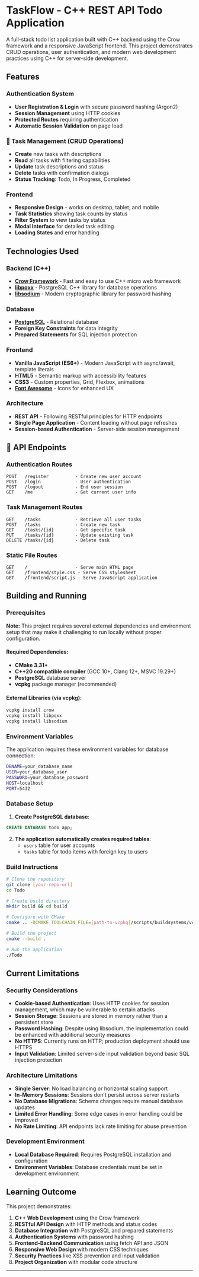 # TaskFlow - C++ REST API Todo Application

A full-stack todo list application built with C++ backend using the Crow framework and a responsive JavaScript frontend. This project demonstrates CRUD operations, user authentication, and modern web development practices using C++ for server-side development.

## Features

### Authentication System
- **User Registration & Login** with secure password hashing (Argon2)
- **Session Management** using HTTP cookies
- **Protected Routes** requiring authentication
- **Automatic Session Validation** on page load

### 📝 Task Management (CRUD Operations)
- **Create** new tasks with descriptions
- **Read** all tasks with filtering capabilities
- **Update** task descriptions and status
- **Delete** tasks with confirmation dialogs
- **Status Tracking**: Todo, In Progress, Completed

### Frontend
- **Responsive Design** - works on desktop, tablet, and mobile
- **Task Statistics** showing task counts by status
- **Filter System** to view tasks by status
- **Modal Interface** for detailed task editing
- **Loading States** and error handling

## Technologies Used

### Backend (C++)
- **[Crow Framework](https://crowcpp.org/)** - Fast and easy to use C++ micro web framework
- **[libpqxx](https://pqxx.org/)** - PostgreSQL C++ library for database operations
- **[libsodium](https://libsodium.org/)** - Modern cryptographic library for password hashing

### Database
- **[PostgreSQL](https://www.postgresql.org/)** - Relational database
- **Foreign Key Constraints** for data integrity
- **Prepared Statements** for SQL injection protection

### Frontend
- **Vanilla JavaScript (ES6+)** - Modern JavaScript with async/await, template literals
- **HTML5** - Semantic markup with accessibility features
- **CSS3** - Custom properties, Grid, Flexbox, animations
- **[Font Awesome](https://fontawesome.com/)** - Icons for enhanced UX

### Architecture
- **REST API** - Following RESTful principles for HTTP endpoints
- **Single Page Application** - Content loading without page refreshes
- **Session-based Authentication** - Server-side session management
  
## 📡 API Endpoints

### Authentication Routes
```
POST   /register          - Create new user account
POST   /login             - User authentication
POST   /logout            - End user session
GET    /me                - Get current user info
```

### Task Management Routes
```
GET    /tasks             - Retrieve all user tasks
POST   /tasks             - Create new task
GET    /tasks/{id}        - Get specific task
PUT    /tasks/{id}        - Update existing task
DELETE /tasks/{id}        - Delete task
```

### Static File Routes
```
GET    /                  - Serve main HTML page
GET    /frontend/style.css - Serve CSS stylesheet
GET    /frontend/script.js - Serve JavaScript application
```

## Building and Running

### Prerequisites

**Note:** This project requires several external dependencies and environment setup that may make it challenging to run locally without proper configuration.

#### Required Dependencies:
- **CMake 3.31+**
- **C++20 compatible compiler** (GCC 10+, Clang 12+, MSVC 19.29+)
- **PostgreSQL** database server
- **vcpkg** package manager (recommended)

#### External Libraries (via vcpkg):
```bash
vcpkg install crow
vcpkg install libpqxx
vcpkg install libsodium
```

### Environment Variables

The application requires these environment variables for database connection:
```bash
DBNAME=your_database_name
USER=your_database_user
PASSWORD=your_database_password
HOST=localhost
PORT=5432
```

### Database Setup

1. **Create PostgreSQL database**:
```sql
CREATE DATABASE todo_app;
```

2. **The application automatically creates required tables**:
   - `users` table for user accounts
   - `tasks` table for todo items with foreign key to users

### Build Instructions

```bash
# Clone the repository
git clone [your-repo-url]
cd Todo

# Create build directory
mkdir build && cd build

# Configure with CMake
cmake .. -DCMAKE_TOOLCHAIN_FILE=[path-to-vcpkg]/scripts/buildsystems/vcpkg.cmake

# Build the project
cmake --build .

# Run the application
./Todo
```

## Current Limitations

### Security Considerations
- **Cookie-based Authentication**: Uses HTTP cookies for session management, which may be vulnerable to certain attacks
- **Session Storage**: Sessions are stored in memory rather than a persistent store
- **Password Hashing**: Despite using libsodium, the implementation could be enhanced with additional security measures
- **No HTTPS**: Currently runs on HTTP; production deployment should use HTTPS
- **Input Validation**: Limited server-side input validation beyond basic SQL injection protection

### Architecture Limitations  
- **Single Server**: No load balancing or horizontal scaling support
- **In-Memory Sessions**: Sessions don't persist across server restarts
- **No Database Migrations**: Schema changes require manual database updates
- **Limited Error Handling**: Some edge cases in error handling could be improved
- **No Rate Limiting**: API endpoints lack rate limiting for abuse prevention

### Development Environment
- **Local Database Required**: Requires PostgreSQL installation and configuration
- **Environment Variables**: Database credentials must be set in development environment

## Learning Outcome

This project demonstrates:

1. **C++ Web Development** using the Crow framework
2. **RESTful API Design** with HTTP methods and status codes
3. **Database Integration** with PostgreSQL and prepared statements
4. **Authentication Systems** with password hashing
5. **Frontend-Backend Communication** using fetch API and JSON
6. **Responsive Web Design** with modern CSS techniques
7. **Security Practices** like XSS prevention and input validation
8. **Project Organization** with modular code structure

---
